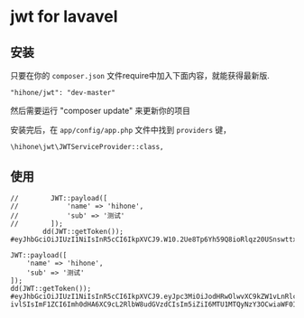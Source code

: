 # jwt for lavavel 

## 安装
只要在你的 `composer.json` 文件require中加入下面内容，就能获得最新版.

~~~
"hihone/jwt": "dev-master"
~~~


然后需要运行 "composer update" 来更新你的项目

安装完后，在 `app/config/app.php` 文件中找到 `providers` 键，

~~~
\hihone\jwt\JWTServiceProvider::class,
~~~

## 使用
~~~
//        JWT::payload([
//            'name' => 'hihone',
//            'sub' => '测试'
//        ]);
        dd(JWT::getToken());
#eyJhbGciOiJIUzI1NiIsInR5cCI6IkpXVCJ9.W10.2Ue8Tp6Yh59Q8ioRlqz20USnswttxZ1KCeA99QFFLS4

JWT::payload([
    'name' => 'hihone',
    'sub' => '测试'
]);
dd(JWT::getToken());
#eyJhbGciOiJIUzI1NiIsInR5cCI6IkpXVCJ9.eyJpc3MiOiJodHRwOlwvXC9kZW1vLnRlc3QiLCJleHAiOjE1NTE0MzQ4NDgsInN1YiI6Iua1i-ivlSIsImF1ZCI6Imh0dHA6XC9cL2RlbW8udGVzdCIsIm5iZiI6MTU1MTQyNzY3OCwiaWF0IjoxNTUxNDI3NjQ4LCJqdGkiOiJKV1QxNTUxNDI3NjQ4NWM3OGU4NDBjZDk4MSIsIm5hbWUiOiJoaWhvbmUifQ.gDOpBG0PFFBAU2ObpSVZ0ZbAgN0QN2BiGonUUrV6BRw
~~~